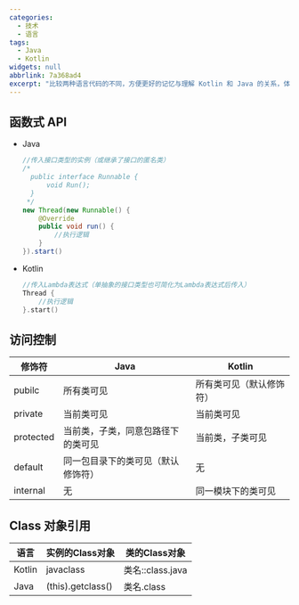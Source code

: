 ```yaml
---
categories:
  - 技术
  - 语言
tags:
  - Java
  - Kotlin
widgets: null
abbrlink: 7a368ad4
excerpt: "比较两种语言代码的不同，方便更好的记忆与理解 Kotlin 和 Java 的关系，体会语法糖的真香。"
---
```

<!--more-->

## 函数式 API

- Java

  ``` java
  //传入接口类型的实例（或继承了接口的匿名类）
  /*
  	public interface Runnable {
  		void Run();
  	}
   */
  new Thread(new Runnable() {
      @Override
      public void run() {
          //执行逻辑
      }
  }).start()
  ```

- Kotlin

  ``` kotlin
  //传入Lambda表达式（单抽象的接口类型也可简化为Lambda表达式后传入）
  Thread {
      //执行逻辑
  }.start()
  ```

  

## 访问控制

| 修饰符    | Java                               | Kotlin                   |
| --------- | ---------------------------------- | ------------------------ |
| pubilc    | 所有类可见                         | 所有类可见（默认修饰符） |
| private   | 当前类可见                         | 当前类可见               |
| protected | 当前类，子类，同意包路径下的类可见 | 当前类，子类可见         |
| default   | 同一包目录下的类可见（默认修饰符） | 无                       |
| internal  | 无                                 | 同一模块下的类可见       |

## Class 对象引用

| 语言   | 实例的Class对象   | 类的Class对象    |
| ------ | ----------------- | ---------------- |
| Kotlin | javaclass         | 类名::class.java |
| Java   | (this).getclass() | 类名.class       |